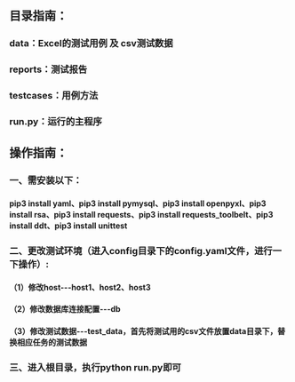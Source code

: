 ## 目录指南：

### data：Excel的测试用例 及 csv测试数据

### reports：测试报告

### testcases：用例方法

### run.py：运行的主程序


## 操作指南：

### 一、需安装以下： 
#### pip3 install yaml、pip3 install pymysql、pip3 install openpyxl、pip3 install rsa、pip3 install requests、pip3 install requests_toolbelt、pip3 install ddt、pip3 install unittest

### 二、更改测试环境（进入config目录下的config.yaml文件，进行一下操作）:
#### （1）修改host---host1、host2、host3
#### （2）修改数据库连接配置---db
#### （3）修改测试数据---test_data，首先将测试用的csv文件放置data目录下，替换相应任务的测试数据

### 三、进入根目录，执行python run.py即可

